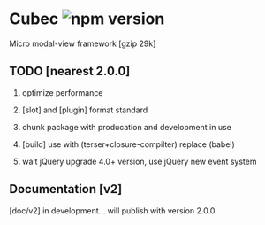 # Cubec ![npm version](https://img.shields.io/npm/v/cubec.svg?label=cubec&style=flat-square&maxAge=3600)

Micro modal-view framework [gzip 29k]

## TODO [nearest 2.0.0]

1. optimize performance

2. [slot] and [plugin] format standard

3. chunk package with producation and development in use

4. [build] use with (terser+closure-compilter) replace (babel)

5. wait jQuery upgrade 4.0+ version, use jQuery new event system

## Documentation [v2]

[doc/v2] in development... will publish with version 2.0.0
